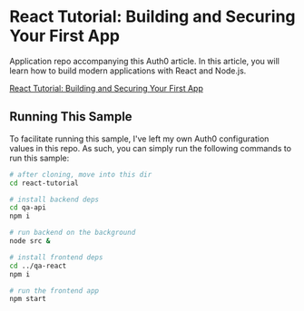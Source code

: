 # React Tutorial: Building and Securing Your First App

Application repo accompanying this Auth0 article. In this article, you will learn how to build modern applications with React and Node.js.

[React Tutorial: Building and Securing Your First App](https://auth0.com/blog/react-tutorial-building-and-securing-your-first-app/)

## Running This Sample

To facilitate running this sample, I've left my own Auth0 configuration values in this repo. As such, you can simply run the following commands to run this sample:

```bash
# after cloning, move into this dir
cd react-tutorial

# install backend deps
cd qa-api
npm i

# run backend on the background
node src &

# install frontend deps
cd ../qa-react
npm i

# run the frontend app
npm start
```
